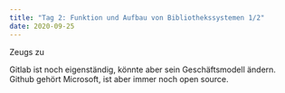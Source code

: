 ```yaml
---
title: "Tag 2: Funktion und Aufbau von Bibliothekssystemen 1/2"
date: 2020-09-25
---
```

Zeugs zu 

Gitlab ist noch eigenständig, könnte aber sein Geschäftsmodell ändern. 
Github gehört Microsoft, ist aber immer noch open source. 
